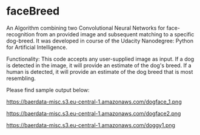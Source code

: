 # faceBreed

An Algorithm combining two Convolutional Neural Networks for face-recognition from an provided image and subsequent matching to a specific dog-breed. It was developed in course of the Udacity Nanodegree: Python for Artificial Intelligence.

Functionality:
This code accepts any user-supplied image as input. If a dog is detected in the image, it will provide an estimate of the dog's breed. If a human is detected, it will provide an estimate of the dog breed that is most resembling.

Please find sample output below:

https://baerdata-misc.s3.eu-central-1.amazonaws.com/dogface_1.png

https://baerdata-misc.s3.eu-central-1.amazonaws.com/dogface2.png

https://baerdata-misc.s3.eu-central-1.amazonaws.com/doggy1.png

